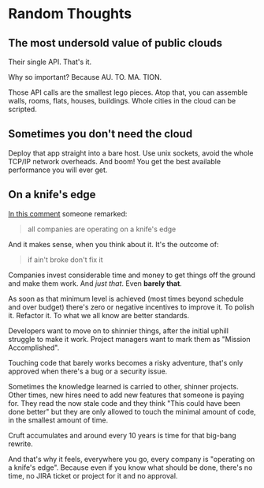 # Random Thoughts


## The most undersold value of public clouds

Their single API. That's it.

Why so important? Because AU. TO. MA. TION.

Those API calls are the smallest lego pieces. Atop that, you can
assemble walls, rooms, flats, houses, buildings. Whole cities in the
cloud can be scripted.


## Sometimes you don't need the cloud

Deploy that app straight into a bare host. Use unix sockets, avoid the
whole TCP/IP network overheads. And boom! You get the best available
performance you will ever get.


## On a knife's edge

[In this comment](https://news.ycombinator.com/item?id=39366352)
someone remarked:

> all companies are operating on a knife's edge

And it makes sense, when you think about it. It's the outcome of:

> if ain't broke don't fix it

Companies invest considerable time and money to get things off the
ground and make them work. And _just that_. Even **barely that**.

As soon as that minimum level is achieved (most times beyond schedule
and over budget) there's zero or negative incentives to improve it. To
polish it. Refactor it. To what we all know are better standards.

Developers want to move on to shinnier things, after the initial
uphill struggle to make it work. Project managers want to mark them as
"Mission Accomplished".

Touching code that barely works becomes a risky adventure, that's only
approved when there's a bug or a security issue.

Sometimes the knowledge learned is carried to other, shinner projects.
Other times, new hires need to add new features that someone is paying
for. They read the now stale code and they think "This could have been
done better" but they are only allowed to touch the minimal amount of
code, in the smallest amount of time.

Cruft accumulates and around every 10 years is time for that big-bang
rewrite.

And that's why it feels, everywhere you go, every company is "operating
on a knife's edge". Because even if you know what should be done,
there's no time, no JIRA ticket or project for it and no approval.
